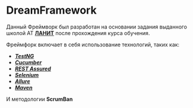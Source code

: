 # DreamFramework  

Данный Фреймворк был разработан на основании задания 
выданного школой АТ [**ЛАНИТ**](https://www.lanit.ru/) после прохождения курса обучения.

Фреймфорк включает в себя использование технологий, таких как:
* [***TestNG***](https://testng.org/)
* [***Cucumber***](https://cucumber.io/) 
* [***REST Assured***](http://rest-assured.io/)
* [***Selenium***](https://www.selenium.dev/) 
* [***Allure***](http://allure.qatools.ru/)
* [***Maven***](https://maven.apache.org/)

И методологии **ScrumBan** 